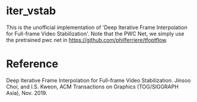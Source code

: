 # iter_vstab
This is the unofficial implementation of 'Deep Iterative Frame Interpolation for Full-frame Video Stabilization'.
Note that the PWC Net, we simply use the pretrained pwc net in https://github.com/philferriere/tfoptflow. 

# Reference
Deep Iterative Frame Interpolation for Full-frame Video Stabilization. Jinsoo Choi, and I.S. Kweon, ACM Transactions on Graphics (TOG/SIGGRAPH Asia), Nov. 2019.
